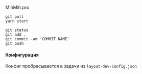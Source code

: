 MihMih.pro

```
git pull
yarn start
```

```
git status
git add .
git commit -am 'COMMIT NAME'
git push
```

#### Конфигурация

Конфиг пробрасывается в задачи из `layout-dev-config.json`
